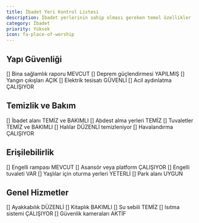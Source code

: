 ```yaml
---
title: İbadet Yeri Kontrol Listesi
description: İbadet yerlerinin sahip olması gereken temel özellikler
category: İbadet
priority: Yüksek
icon: fa-place-of-worship
---
```


## Yapı Güvenliği

[] Bina sağlamlık raporu MEVCUT
[] Deprem güçlendirmesi YAPILMIŞ
[] Yangın çıkışları AÇIK
[] Elektrik tesisatı GÜVENLİ
[] Acil aydınlatma ÇALIŞIYOR

## Temizlik ve Bakım

[] İbadet alanı TEMİZ ve BAKIMLI
[] Abdest alma yerleri TEMİZ
[] Tuvaletler TEMİZ ve BAKIMLI
[] Halılar DÜZENLİ temizleniyor
[] Havalandırma ÇALIŞIYOR

## Erişilebilirlik

[] Engelli rampası MEVCUT
[] Asansör veya platform ÇALIŞIYOR
[] Engelli tuvaleti VAR
[] Yaşlılar için oturma yerleri YETERLİ
[] Park alanı UYGUN

## Genel Hizmetler

[] Ayakkabılık DÜZENLİ
[] Kitaplık BAKIMLI
[] Su sebili TEMİZ
[] Isıtma sistemi ÇALIŞIYOR
[] Güvenlik kameraları AKTİF
